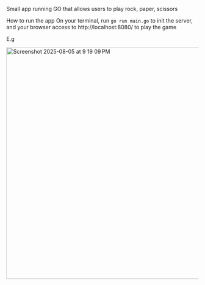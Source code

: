 

Small app running GO that allows users to play rock, paper, scissors 

How to run the app 
On your terminal, run `go run main.go` to init the server, and your browser access to http://localhost:8080/ to play the game 

E.g

<img width="775" height="607" alt="Screenshot 2025-08-05 at 9 19 09 PM" src="https://github.com/user-attachments/assets/38b1346e-144d-4cfa-9ff3-1d2a2f02c0e0" />
